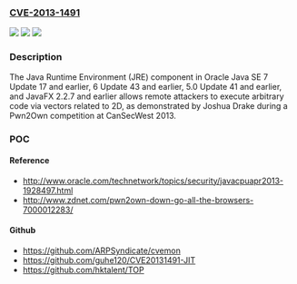 ### [CVE-2013-1491](https://cve.mitre.org/cgi-bin/cvename.cgi?name=CVE-2013-1491)
![](https://img.shields.io/static/v1?label=Product&message=n%2Fa&color=blue)
![](https://img.shields.io/static/v1?label=Version&message=n%2Fa&color=blue)
![](https://img.shields.io/static/v1?label=Vulnerability&message=n%2Fa&color=brighgreen)

### Description

The Java Runtime Environment (JRE) component in Oracle Java SE 7 Update 17 and earlier, 6 Update 43 and earlier, 5.0 Update 41 and earlier, and JavaFX 2.2.7 and earlier allows remote attackers to execute arbitrary code via vectors related to 2D, as demonstrated by Joshua Drake during a Pwn2Own competition at CanSecWest 2013.

### POC

#### Reference
- http://www.oracle.com/technetwork/topics/security/javacpuapr2013-1928497.html
- http://www.zdnet.com/pwn2own-down-go-all-the-browsers-7000012283/

#### Github
- https://github.com/ARPSyndicate/cvemon
- https://github.com/guhe120/CVE20131491-JIT
- https://github.com/hktalent/TOP

